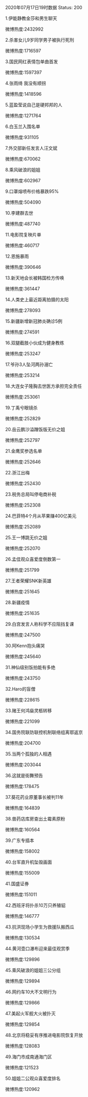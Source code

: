 2020年07月17日19时数据
Status: 200

1.伊能静教金莎和男生聊天

微博热度:2432992

2.杀害女儿9岁同学男子被执行死刑

微博热度:1716597

3.国民网红表情包单曲首发

微博热度:1597397

4.张雨绮 我没有顺拐

微博热度:1418596

5.蓝盈莹说自己是硬邦邦的人

微博热度:1271764

6.白玉兰入围名单

微博热度:931105

7.外交部新任发言人汪文斌

微博热度:670062

8.乘风破浪的姐姐

微博热度:602967

9.口罩熔喷布价格暴跌95%

微博热度:504090

10.李建群去世

微博热度:487740

11.电影院复映片单

微博热度:460717

12.恩施暴雨

微博热度:390646

13.新天地会长被韩国检方传唤

微博热度:361447

14.人类史上最近距离拍摄的太阳

微博热度:278093

15.新疆新增新冠肺炎确诊5例

微博热度:274591

16.双腿截肢小伙成为健身教练

微博热度:253247

17.爷孙3人坠河两孙溺亡

微博热度:253214

18.大连女子隆胸去世医方承担完全责任

微博热度:253061

19.丁禹兮眼镜杀

微博热度:252829

20.岳云鹏沙溢蹭饭版无价之姐

微博热度:252797

21.金鹰奖参选名单

微博热度:252646

22.浙江出梅

微博热度:252430

23.税务总局叫停电商补税

微博热度:252308

24.巴菲特4个月从苹果赚400亿美元

微博热度:252089

25.王一博跳无价之姐

微博热度:252070

26.孟佳观众喜爱度倒数第一

微博热度:251799

27.王者荣耀SNK新英雄

微博热度:251645

28.新疆疫情

微博热度:251635

29.白宫发言人称科学不应阻挡复课

微博热度:247500

30.阿Kenn抱头痛哭

微博热度:245640

31.神仙级别饭拍能有多绝

微博热度:243750

32.Haro的盲僧

微博热度:228615

33.赌王何鸿燊灵柩转移

微博热度:221099

34.国务院联防联控机制联络组离鄂返京

微博热度:204700

35.当两个孤独的人相遇

微博热度:203044

36.这就是街舞预告

微博热度:178475

37.葵花药业原董事长被判11年

微博热度:164839

38.兽药店库房查出土霉素原粉

微博热度:160564

39.广东专插本

微博热度:158002

40.台军直升机坠毁画面

微博热度:155009

41.国盛证券

微博热度:151011

42.西班牙将扑杀10万只养殖貂

微博热度:146777

43.抗洪现场小学生为救援队搬西瓜

微博热度:130534

44.黄河壶口瀑布迎来最佳观赏季

微博热度:129896

45.乘风破浪的姐姐三公分组

微博热度:129894

46.网约车10大不文明行为

微博热度:129866

47.美起火军舰大火被扑灭

微博热度:129854

48.北京将稳妥有序推进电影院恢复开放

微博热度:128083

49.海门市成南通海门区

微博热度:121523

50.姐姐二公观众喜爱度排名

微博热度:120962

